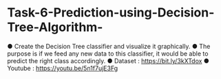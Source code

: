 # Task-6-Prediction-using-Decision-Tree-Algorithm-
● Create the Decision Tree classifier and visualize it graphically.
● The purpose is if we feed any new data to this classifier, it would be able to
predict the right class accordingly.
● Dataset : https://bit.ly/3kXTdox
● Youtube : https://youtu.be/5n1f7ujE3Fg
